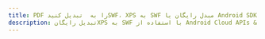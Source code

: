 ---title: PDF را به  تبدیل کنیدSWF، XPS به SWF مبدل رایگان یا Android SDKdescription: تبدیل رایگانXPS به SWF با استفاده از Android Cloud APIs & SDK همچنین اسناد PDF را در Cloud ایجاد، ویرایش و رندر کنید.---